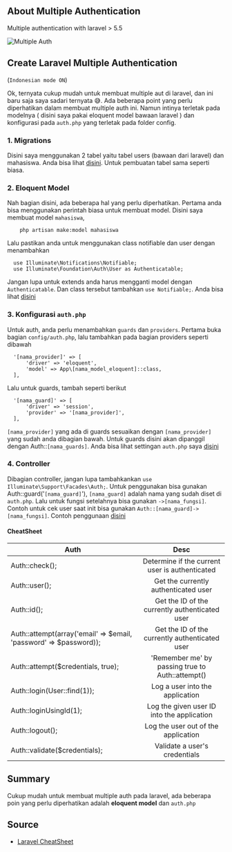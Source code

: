 ## About Multiple Authentication

Multiple authentication with laravel > 5.5

![Multiple Auth](https://simonsayszero.files.wordpress.com/2018/05/a5_1.png)


## Create Laravel Multiple Authentication

(```Indonesian mode ON```)

Ok, ternyata cukup mudah untuk membuat multiple aut di laravel, dan ini baru saja saya sadari ternyata 😅. Ada beberapa point yang perlu diperhatikan dalam membuat multiple auth ini. Namun intinya terletak pada modelnya ( disini saya pakai eloquent model bawaan laravel ) dan konfigurasi pada ```auth.php``` yang terletak pada folder config.

### 1. Migrations

Disini saya menggunakan 2 tabel yaitu tabel users (bawaan dari laravel) dan mahasiswa. Anda bisa lihat [disini](database/migrations). Untuk pembuatan tabel sama seperti biasa.

### 2. Eloquent Model

Nah bagian disini, ada beberapa hal yang perlu diperhatikan. Pertama anda bisa menggunakan perintah biasa untuk membuat model. Disini saya membuat model ```mahasiswa```,

```
    php artisan make:model mahasiswa
```

Lalu pastikan anda untuk menggunakan class notifiable dan user dengan menambahkan

```
  use Illuminate\Notifications\Notifiable;
  use Illuminate\Foundation\Auth\User as Authenticatable;
```

Jangan lupa untuk extends anda harus mengganti model dengan ```Authenticatable```. Dan class tersebut tambahkan ```use Notifiable;```. Anda bisa lihat [disini](app/Mahasiswa.php)

### 3. Konfigurasi ```auth.php```

Untuk auth, anda perlu menambahkan ```guards``` dan ```providers```. Pertama buka bagian ```config/auth.php```, lalu tambahkan pada bagian providers seperti dibawah

```
  '[nama_provider]' => [
      'driver' => 'eloquent',
      'model' => App\[nama_model_eloquent]::class,
  ],
```

Lalu untuk guards, tambah seperti berikut

```
  '[nama_guard]' => [
      'driver' => 'session',
      'provider' => '[nama_provider]',
  ],
```

```[nama_provider]``` yang ada di guards sesuaikan dengan ```[nama_provider]``` yang sudah anda dibagian bawah. Untuk guards disini akan dipanggil dengan Auth::```[nama_guards]```. Anda bisa lihat settingan ```auth.php``` saya [disini](config/auth.php)


### 4. Controller

Dibagian controller, jangan lupa tambahkankan ```use Illuminate\Support\Facades\Auth;```. Untuk penggunakan bisa gunakan Auth::guard('```[nama_guard]```'), ```[nama_guard]``` adalah nama yang sudah diset di ```auth.php```. Lalu untuk fungsi setelahnya bisa gunakan ```->[nama_fungsi]```. Contoh untuk cek user saat init bisa gunakan ```Auth::[nama_guard]->[nama_fungsi]```. Contoh penggunaan [disini](app/Http/Controllers/MahasiswaController.php)

#### CheatSheet

| Auth          | Desc           |
| ------------- |:-------------:|
| Auth::check();      | Determine if the current user is authenticated |
| Auth::user();      | Get the currently authenticated user      |
| Auth::id(); | Get the ID of the currently authenticated user      |
| Auth::attempt(array('email' => $email, 'password' => $password)); | Get the ID of the currently authenticated user      |
| Auth::attempt($credentials, true); | 'Remember me' by passing true to Auth::attempt()      |
| Auth::login(User::find(1)); | Log a user into the application |
| Auth::loginUsingId(1); | Log the given user ID into the application  |
| Auth::logout(); | Log the user out of the application   |
| Auth::validate($credentials); | Validate a user's credentials      |

## Summary

Cukup mudah untuk membuat multiple auth pada laravel, ada beberapa poin yang perlu diperhatikan adalah **eloquent model** dan ```auth.php```

## Source
- [Laravel CheatSheet](https://laravel.gen.tr/cheatsheet/)
